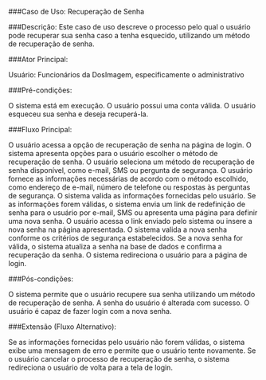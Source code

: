 ###Caso de Uso: Recuperação de Senha

###Descrição:
Este caso de uso descreve o processo pelo qual o usuário pode recuperar sua senha caso a tenha esquecido, utilizando um método de recuperação de senha.

###Ator Principal:

Usuário: Funcionários da DosImagem, especificamente o administrativo

###Pré-condições:

O sistema está em execução.
O usuário possui uma conta válida.
O usuário esqueceu sua senha e deseja recuperá-la.

###Fluxo Principal:

O usuário acessa a opção de recuperação de senha na página de login.
O sistema apresenta opções para o usuário escolher o método de recuperação de senha.
O usuário seleciona um método de recuperação de senha disponível, como e-mail, SMS ou pergunta de segurança.
O usuário fornece as informações necessárias de acordo com o método escolhido, como endereço de e-mail, número de telefone ou respostas às perguntas de segurança.
O sistema valida as informações fornecidas pelo usuário.
Se as informações forem válidas, o sistema envia um link de redefinição de senha para o usuário por e-mail, SMS ou apresenta uma página para definir uma nova senha.
O usuário acessa o link enviado pelo sistema ou insere a nova senha na página apresentada.
O sistema valida a nova senha conforme os critérios de segurança estabelecidos.
Se a nova senha for válida, o sistema atualiza a senha na base de dados e confirma a recuperação da senha.
O sistema redireciona o usuário para a página de login.

###Pós-condições:

O sistema permite que o usuário recupere sua senha utilizando um método de recuperação de senha.
A senha do usuário é alterada com sucesso.
O usuário é capaz de fazer login com a nova senha.

###Extensão (Fluxo Alternativo):

Se as informações fornecidas pelo usuário não forem válidas, o sistema exibe uma mensagem de erro e permite que o usuário tente novamente.
Se o usuário cancelar o processo de recuperação de senha, o sistema redireciona o usuário de volta para a tela de login.
